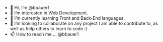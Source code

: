 - 👋 Hi, I’m @bbauer1
- 👀 I’m interested in Web Development.
- 🌱 I’m currently learning Front and Back-End languages.
- 💞️ I’m looking to collaborate on any project I am able to contribute to, as well as help others to learn to code :)
- 📫 How to reach me ... @bbauer1

<!---
bbauer1/bbauer1 is a ✨ special ✨ repository because its `README.md` (this file) appears on your GitHub profile.
You can click the Preview link to take a look at your changes.
--->
